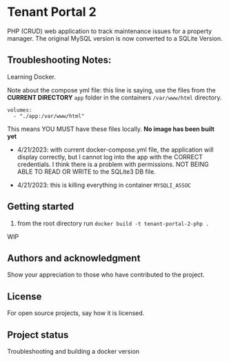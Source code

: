 # Tenant Portal 2

PHP (CRUD) web application to track maintenance issues for a property manager. The original MySQL version is now converted to a SQLite Version.

## Troubleshooting Notes:

Learning Docker.

Note about the compose yml file: this line is saying, use the files from the **CURRENT DIRECTORY** `app` folder in the containers `/var/www/html` directory. 

```
volumes:
  - "./app:/var/www/html"

```
This means YOU MUST have these files locally. **No image has been built yet**

- 4/21/2023: with current docker-compose.yml file, the application will display correctly, but I cannot log into the app with the CORRECT credentials.  I think there is a problem with permissions.  NOT BEING ABLE TO READ OR WRITE to the SQLite3 DB file.

- 4/21/2023: this is killing everything in container `MYSQLI_ASSOC`


## Getting started

1. from the root directory run `docker build -t tenant-portal-2-php .`


WIP

## Authors and acknowledgment
Show your appreciation to those who have contributed to the project.

## License
For open source projects, say how it is licensed.

## Project status

Troubleshooting and building a docker version
